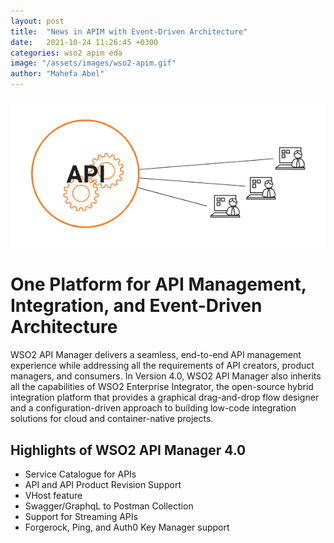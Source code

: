 ```yaml
---
layout: post
title:  "News in APIM with Event-Driven Architecture"
date:   2021-10-24 11:26:45 +0300
categories: wso2 apim eda
image: "/assets/images/wso2-apim.gif"
author: "Mahefa Abel"
---
```


![WSO2 APIM](/assets/images/wso2-apim.gif)

# One Platform for API Management, Integration, and Event-Driven Architecture
WSO2 API Manager delivers a seamless, end-to-end API management experience while addressing all the requirements of API creators, product managers, and consumers. In Version 4.0, WSO2 API Manager also inherits all the capabilities of WSO2 Enterprise Integrator, the open-source hybrid integration platform that provides a graphical drag-and-drop flow designer and a configuration-driven approach to building low-code integration solutions for cloud and container-native projects.

## Highlights of WSO2 API Manager 4.0
- Service Catalogue for APIs
- API and API Product Revision Support
- VHost feature
- Swagger/GraphqL to Postman Collection
- Support for Streaming APIs
- Forgerock, Ping, and Auth0 Key Manager support